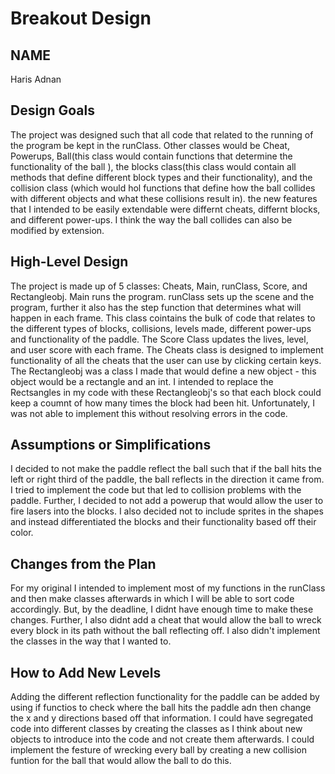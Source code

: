# Breakout Design
## NAME

Haris Adnan

## Design Goals

The project was designed such that all code that related to the running of the program be kept in the runClass. Other classes would be Cheat, Powerups, Ball(this class would contain functions that determine the functionality of the ball ), the blocks class(this class would contain all methods that define different block types and their functionality), and the collision class (which would hol functions that define how the ball collides with different objects and what these collisions result in). the new features that I intended to be easily extendable were differnt cheats, differnt blocks, and different power-ups. I think the way the ball collides can also be modified by extension. 



## High-Level Design

The project is made up of 5 classes: Cheats, Main, runClass, Score, and Rectangleobj. Main runs the program. runClass sets up the scene and the program, further it also has the step function that determines what will happen in each frame. This class cointains the bulk of code that relates to the different types of blocks, collisions, levels made, different power-ups and functionality of the paddle. The Score Class updates the lives, level, and user score with each frame. The Cheats class is designed to implement functionality of all the cheats that the user can use by clicking certain keys. The Rectangleobj was a class I made that would define a new object - this object would be a rectangle and an int. I intended to replace the Rectsangles in my code with these Rectangleobj's so that each block could keep a coumnt of how many times the block had been hit. Unfortunately, I was not able to implement this without resolving errors in the code.


## Assumptions or Simplifications

I decided to not make the paddle reflect the ball such that if the ball hits the left or right third of the paddle, the ball reflects in the direction it came from. I tried to implement the code but that led to collision problems with the paddle. Further, I decided to not add a powerup that would allow the user to fire lasers into the blocks. I also decided not to include sprites in the shapes and instead differentiated the blocks and their functionality based off their color.

## Changes from the Plan

For my original I intended to implement most of my functions in the runClass and then make classes afterwards in which I will be able to sort code accordingly. But, by the deadline, I didnt have enough time to make these changes. Further, I also didnt add a cheat that would allow the ball to wreck every block in its path without the ball reflecting off. I also didn't implement the classes in the way that I wanted to.


## How to Add New Levels

Adding the different reflection functionality for the paddle can be added by using if functios to check where the ball hits the paddle adn then change the x and y directions based off that information. I could have segregated code into different classes by creating the classes as I think about new objects to introduce into the code and not create them afterwards. I could implement the festure of wrecking every ball by creating a new collision funtion for the ball that would allow the ball to do this.